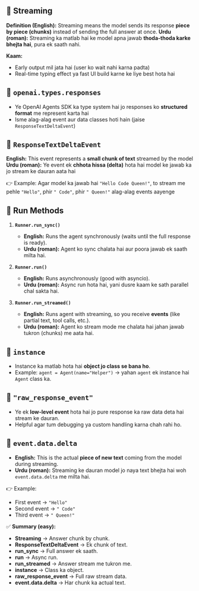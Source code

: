 ## 🔹 Streaming 

**Definition (English):** Streaming means the model sends its response **piece by piece (chunks)** instead of sending the full answer at once.
**Urdu (roman):** Streaming ka matlab hai ke model apna jawab **thoda-thoda karke bhejta hai**, pura ek saath nahi.

**Kaam:**

* Early output mil jata hai (user ko wait nahi karna padta)
* Real-time typing effect ya fast UI build karne ke liye best hota hai


## 🔹 `openai.types.responses`

* Ye OpenAI Agents SDK ka type system hai jo responses ko **structured format** me represent karta hai
* Isme alag-alag event aur data classes hoti hain (jaise `ResponseTextDeltaEvent`)



## 🔹 `ResponseTextDeltaEvent`

**English:** This event represents a **small chunk of text** streamed by the model
**Urdu (roman):** Ye event ek **chhota hissa (delta)** hota hai model ke jawab ka jo stream ke dauran aata hai

👉 Example: Agar model ka jawab hai `"Hello Code Queen!"`, to stream me pehle `"Hello"`, phir `" Code"`, phir `" Queen!"` alag-alag events aayenge


## 🔹 Run Methods

1. **`Runner.run_sync()`**

   * **English:** Runs the agent synchronously (waits until the full response is ready).
   * **Urdu (roman):** Agent ko sync chalata hai aur poora jawab ek saath milta hai.

2. **`Runner.run()`**

   * **English:** Runs asynchronously (good with asyncio).
   * **Urdu (roman):** Async run hota hai, yani dusre kaam ke sath parallel chal sakta hai.

3. **`Runner.run_streamed()`**

   * **English:** Runs agent with streaming, so you receive **events** (like partial text, tool calls, etc.).
   * **Urdu (roman):** Agent ko stream mode me chalata hai jahan jawab tukron (chunks) me aata hai.


## 🔹 `instance`

* Instance ka matlab hota hai **object jo class se bana ho**.
* Example: `agent = Agent(name="Helper")` → yahan `agent` ek instance hai `Agent` class ka.



## 🔹 `"raw_response_event"`

* Ye ek **low-level event** hota hai jo pure response ka raw data deta hai stream ke dauran.
* Helpful agar tum debugging ya custom handling karna chah rahi ho.


## 🔹 `event.data.delta`

* **English:** This is the actual **piece of new text** coming from the model during streaming.
* **Urdu (roman):** Streaming ke dauran model jo naya text bhejta hai woh `event.data.delta` me milta hai.

👉 Example:

* First event → `"Hello"`
* Second event → `" Code"`
* Third event → `" Queen!"`



✅ **Summary (easy):**

* **Streaming** → Answer chunk by chunk.
* **ResponseTextDeltaEvent** → Ek chunk of text.
* **run\_sync** → Full answer ek saath.
* **run** → Async run.
* **run\_streamed** → Answer stream me tukron me.
* **instance** → Class ka object.
* **raw\_response\_event** → Full raw stream data.
* **event.data.delta** → Har chunk ka actual text.


